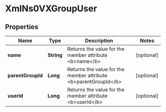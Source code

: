 
# XmlNs0VXGroupUser

## Properties
Name | Type | Description | Notes
------------ | ------------- | ------------- | -------------
**name** | **String** | Returns the value for the member attribute &lt;b&gt;name&lt;/b&gt; |  [optional]
**parentGroupId** | **Long** | Returns the value for the member attribute &lt;b&gt;parentGroupId&lt;/b&gt; |  [optional]
**userId** | **Long** | Returns the value for the member attribute &lt;b&gt;userId&lt;/b&gt; |  [optional]



